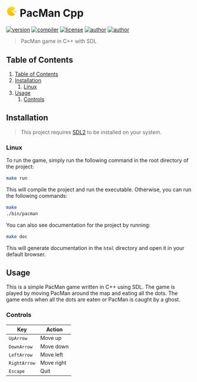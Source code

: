 # <img src="assets/icon.png" alt="icon" width="6%"/> PacMan Cpp

[![version](https://img.shields.io/badge/version-1.0.1-blue.svg)](https://github.com/LosKeeper/PacManCpp)
[![compiler](https://img.shields.io/badge/compiler-g++-red.svg)](https://github.com/LosKeeper/PacManCpp/blob/main/Makefile)
[![license](https://img.shields.io/badge/license-GPL_3.0-yellow.svg)](https://github.com/LosKeeper/PacManCpp/blob/main/LICENSE)
[![author](https://img.shields.io/badge/author-LosKeeper-blue)](https://github.com/LosKeeper)
[![author](https://img.shields.io/badge/author-EthanAndreas-blue)](https://github.com/EthanAndreas)
> PacMan game in C++ with SDL

## Table of Contents

1. [Table of Contents](#table-of-contents)
2. [Installation](#installation)
   1. [Linux](#linux)
3. [Usage](#usage)
   1. [Controls](#controls)

## Installation
> This project requires [SDL2](https://www.libsdl.org/download-2.0.php) to be installed on your system.
### Linux
To run the game, simply run the following command in the root directory of the project:
```bash
make run
```
This will compile the project and run the executable.
Otherwise, you can run the following commands:
```bash
make
./bin/pacman
```
You can also see documentation for the project by running:
```bash
make doc
```
This will generate documentation in the `html` directory and open it in your default browser.
## Usage
This is a simple PacMan game written in C++ using SDL. The game is played by moving PacMan around the map and eating all the dots. The game ends when all the dots are eaten or PacMan is caught by a ghost.

### Controls

| Key          | Action     |
| ------------ | ---------- |
| `UpArrow`    | Move up    |
| `DownArrow`  | Move down  |
| `LeftArrow`  | Move left  |
| `RightArrow` | Move right |
| `Escape`     | Quit       |

